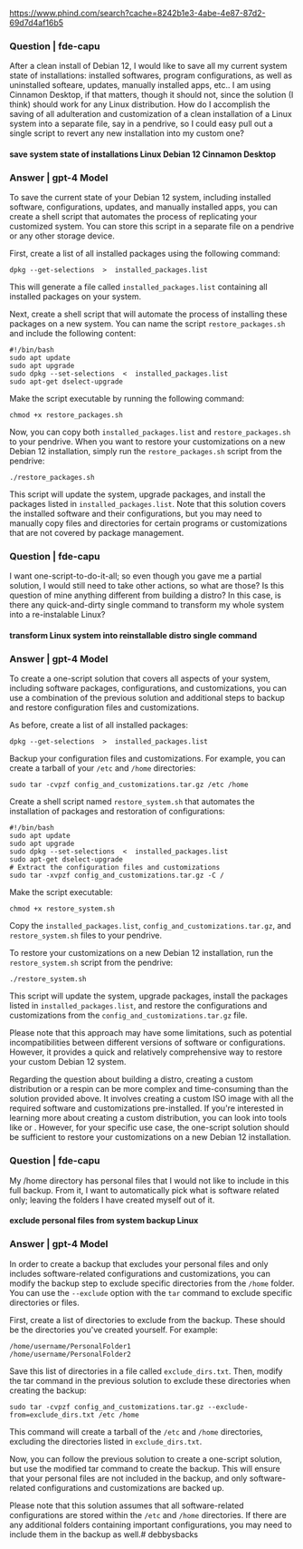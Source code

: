https://www.phind.com/search?cache=8242b1e3-4abe-4e87-87d2-69d7d4af16b5

### Question | fde-capu
After a clean install of Debian 12, I would like to save all my current system state of installations: installed softwares, program configurations, as well as uninstalled softeare, updates, manually installed apps, etc.. I am using Cinnamon Desktop, if that matters, though it should not, since the solution (I think) should work for any Linux distribution. How do I accomplish the saving of all adulteration and customization of a clean installation of a Linux system into a separate file, say in a pendrive, so I could easy pull out a single script to revert any new installation into my custom one?
#### save system state of installations Linux Debian 12 Cinnamon Desktop

### Answer | gpt-4 Model
To save the current state of your Debian 12 system, including installed software, configurations, updates, and manually installed apps, you can create a shell script that automates the process of replicating your customized system. You can store this script in a separate file on a pendrive or any other storage device.

First, create a list of all installed packages using the following command:

```
dpkg --get-selections  >  installed_packages.list
```

This will generate a file called `installed_packages.list` containing all installed packages on your system.

Next, create a shell script that will automate the process of installing these packages on a new system. You can name the script `restore_packages.sh` and include the following content:

```
#!/bin/bash
sudo apt update
sudo apt upgrade
sudo dpkg --set-selections  <  installed_packages.list
sudo apt-get dselect-upgrade
```

Make the script executable by running the following command:

```
chmod +x restore_packages.sh
```

Now, you can copy both `installed_packages.list` and `restore_packages.sh` to your pendrive. When you want to restore your customizations on a new Debian 12 installation, simply run the `restore_packages.sh` script from the pendrive:

```
./restore_packages.sh
```

This script will update the system, upgrade packages, and install the packages listed in `installed_packages.list`. Note that this solution covers the installed software and their configurations, but you may need to manually copy files and directories for certain programs or customizations that are not covered by package management.


### Question | fde-capu
I want one-script-to-do-it-all; so even though you gave me a partial solution, I would still need to take other actions, so what are those? Is this question of mine anything different from building a distro? In this case, is there any quick-and-dirty single command to transform my whole system into a re-instalable Linux?
#### transform Linux system into reinstallable distro single command

### Answer | gpt-4 Model
To create a one-script solution that covers all aspects of your system, including software packages, configurations, and customizations, you can use a combination of the previous solution and additional steps to backup and restore configuration files and customizations.

As before, create a list of all installed packages:

```
dpkg --get-selections  >  installed_packages.list
```

Backup your configuration files and customizations. For example, you can create a tarball of your `/etc` and `/home` directories:

```
sudo tar -cvpzf config_and_customizations.tar.gz /etc /home
```

Create a shell script named `restore_system.sh` that automates the installation of packages and restoration of configurations:

```
#!/bin/bash
sudo apt update
sudo apt upgrade
sudo dpkg --set-selections  <  installed_packages.list
sudo apt-get dselect-upgrade
# Extract the configuration files and customizations
sudo tar -xvpzf config_and_customizations.tar.gz -C /
```

Make the script executable:

```
chmod +x restore_system.sh
```

Copy the `installed_packages.list`, `config_and_customizations.tar.gz`, and `restore_system.sh` files to your pendrive.

To restore your customizations on a new Debian 12 installation, run the `restore_system.sh` script from the pendrive:

```
./restore_system.sh
```

This script will update the system, upgrade packages, install the packages listed in `installed_packages.list`, and restore the configurations and customizations from the `config_and_customizations.tar.gz` file.

Please note that this approach may have some limitations, such as potential incompatibilities between different versions of software or configurations. However, it provides a quick and relatively comprehensive way to restore your custom Debian 12 system.

Regarding the question about building a distro, creating a custom distribution or a respin can be more complex and time-consuming than the solution provided above. It involves creating a custom ISO image with all the required software and customizations pre-installed. If you're interested in learning more about creating a custom distribution, you can look into tools like  or . However, for your specific use case, the one-script solution should be sufficient to restore your customizations on a new Debian 12 installation.


### Question | fde-capu
My /home directory has personal files that I would not like to include in this full backup. From it, I want to automatically pick what is software related only; leaving the folders I have created myself out of it.
#### exclude personal files from system backup Linux

### Answer | gpt-4 Model
In order to create a backup that excludes your personal files and only includes software-related configurations and customizations, you can modify the backup step to exclude specific directories from the `/home` folder. You can use the `--exclude` option with the `tar` command to exclude specific directories or files.

First, create a list of directories to exclude from the backup. These should be the directories you've created yourself. For example:

```
/home/username/PersonalFolder1
/home/username/PersonalFolder2
```

Save this list of directories in a file called `exclude_dirs.txt`. Then, modify the tar command in the previous solution to exclude these directories when creating the backup:

```
sudo tar -cvpzf config_and_customizations.tar.gz --exclude-from=exclude_dirs.txt /etc /home
```

This command will create a tarball of the `/etc` and `/home` directories, excluding the directories listed in `exclude_dirs.txt`.

Now, you can follow the previous solution to create a one-script solution, but use the modified tar command to create the backup. This will ensure that your personal files are not included in the backup, and only software-related configurations and customizations are backed up.

Please note that this solution assumes that all software-related configurations are stored within the `/etc` and `/home` directories. If there are any additional folders containing important configurations, you may need to include them in the backup as well.# debbysbacks

